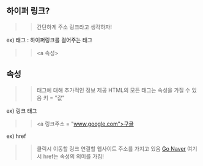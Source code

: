 ## 하이퍼 링크?
>> 간단하게 주소 링크라고 생각하자!


ex) <a> </a> 태그 : 하이퍼링크를 걸어주는 태그
>> <a 속성> </a> 

## 속성
>> 태그에 대해 추가적인 정보 제공
>> HTML의 모든 태그는 속성을 가질 수 있음
>> 키 = "값"


ex) 링크 태그
>> <a 링크주소 = "www.google.com">구글</a>

ex) href
>> 클릭시 이동할 링크
>> 연결할 웹사이트 주소를 가지고 있음
>> <a href="http://www.naver.com">Go Naver</a>
>> 여기서 href는 속성의 의미를 가짐!



